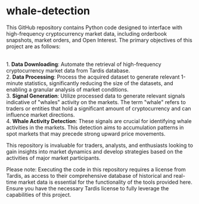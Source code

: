 # whale-detection
This GitHub repository contains Python code designed to interface with high-frequency cryptocurrency market data, including orderbook snapshots, market orders, and Open Interest. The primary objectives of this project are as follows:

<br>1. **Data Downloading**: Automate the retrieval of high-frequency cryptocurrency market data from Tardis database.
<br>2. **Data Processing**: Process the acquired dataset to generate relevant 1-minute statistics, significantly reducing the size of the datasets, and enabling a granular analysis of market conditions.
<br>3. **Signal Generation**: Utilize processed data to generate relevant signals indicative of "whales" activity on the markets. The term "whale" refers to traders or entities that hold a significant amount of cryptocurrency and can influence market directions.
<br>4. **Whale Activity Detection**: These signals are crucial for identifying whale activities in the markets. This detection aims to accumulation patterns in spot markets that may precede strong upward price movements.

This repository is invaluable for traders, analysts, and enthusiasts looking to gain insights into market dynamics and develop strategies based on the activities of major market participants.

Please note: Executing the code in this repository requires a license from Tardis, as access to their comprehensive database of historical and real-time market data is essential for the functionality of the tools provided here. Ensure you have the necessary Tardis license to fully leverage the capabilities of this project.
